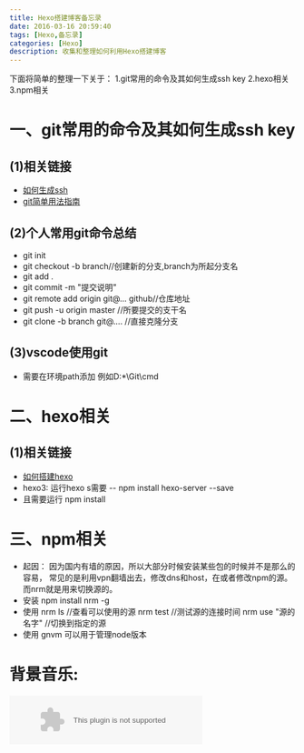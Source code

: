 ```yaml
---
title: Hexo搭建博客备忘录
date: 2016-03-16 20:59:40
tags: [Hexo,备忘录]
categories: [Hexo]
description: 收集和整理如何利用Hexo搭建博客
---
```

下面将简单的整理一下关于：
1.git常用的命令及其如何生成ssh key
2.hexo相关
3.npm相关

<!--more-->

# 一、git常用的命令及其如何生成ssh key

## (1)相关链接
* [如何生成ssh](http://riny.net/2014/git-ssh-key/)
* [git简单用法指南](http://rogerdudler.github.io/git-guide/index.zh.html)

## (2)个人常用git命令总结
* git init
* git checkout -b branch//创建新的分支,branch为所起分支名
* git add .
* git commit -m "提交说明"
* git remote add origin git@... github//仓库地址
* git push -u origin master //所要提交的支干名
* git clone -b branch git@.... //直接克隆分支

## (3)vscode使用git
* 需要在环境path添加 例如D:\*\Git\cmd

# 二、hexo相关

## (1)相关链接
* [如何搭建hexo](http://www.jianshu.com/p/465830080ea9)
* hexo3: 运行hexo s需要 -- npm install hexo-server --save
* 且需要运行 npm install


# 三、npm相关
* 起因：
	因为国内有墙的原因，所以大部分时候安装某些包的时候并不是那么的容易，
	常见的是利用vpn翻墙出去，修改dns和host，在或者修改npm的源。
	而nrm就是用来切换源的。
* 安装
npm install nrm -g
* 使用
nrm ls //查看可以使用的源
nrm test //测试源的连接时间
nrm use "源的名字" //切换到指定的源
* 使用
gnvm 可以用于管理node版本

# 背景音乐:
<embed src="http://music.163.com/style/swf/widget.swf?sid=27808044&type=2&auto=1&width=320&height=66" width="340" height="86"  allowNetworking="all"></embed>

